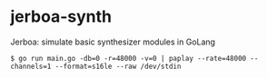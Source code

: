# jerboa-synth
Jerboa: simulate basic synthesizer modules in GoLang

```
$ go run main.go -db=0 -r=48000 -v=0 | paplay --rate=48000 --channels=1 --format=s16le --raw /dev/stdin
```
